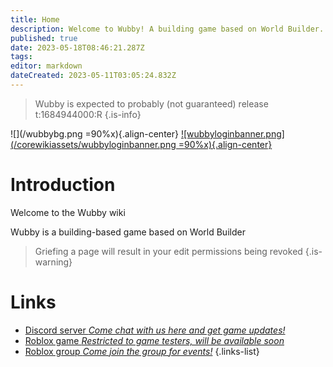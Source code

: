 ```yaml
---
title: Home
description: Welcome to Wubby! A building game based on World Builder.
published: true
date: 2023-05-18T08:46:21.287Z
tags: 
editor: markdown
dateCreated: 2023-05-11T03:05:24.832Z
---
```


> Wubby is expected to probably (not guaranteed) release t:1684944000:R
{.is-info}

![](/wubbybg.png =90%x){.align-center}
[![wubbyloginbanner.png](/corewikiassets/wubbyloginbanner.png =90%x){.align-center}](https://shlink.choke.dev/WubbyWikiLogin)
# Introduction

Welcome to the Wubby wiki

Wubby is a building-based game based on World Builder

> Griefing a page will result in your edit permissions being revoked
{.is-warning}

# Links
- [Discord server *Come chat with us here and get game updates!*](https://discord.gg/YHtthk2dYX)
- [Roblox game *Restricted to game testers, will be available soon*](https://www.roblox.com/games/12519560096/Wubby)
- [Roblox group *Come join the group for events!*](https://www.roblox.com/groups/16993480)
{.links-list}